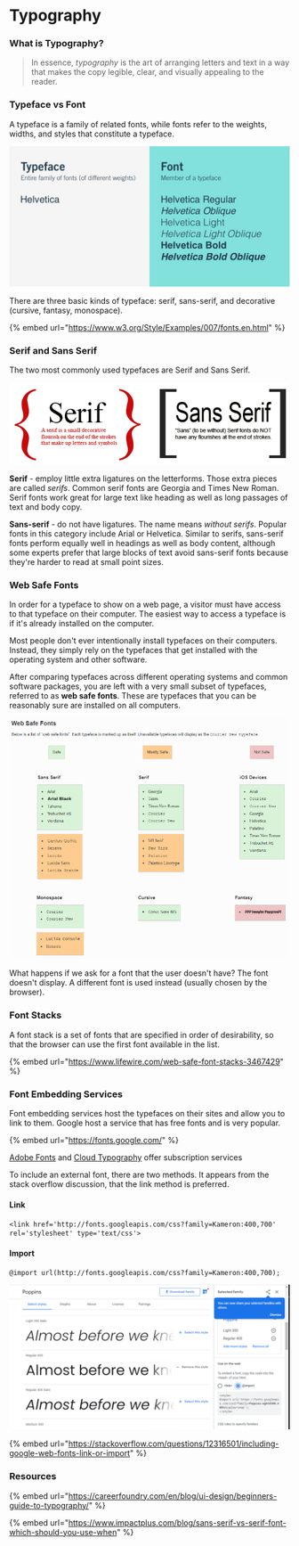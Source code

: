 # Typography

### What is Typography?

> In essence, _typography_ is the art of arranging letters and text in a way that makes the copy legible, clear, and visually appealing to the reader.

### Typeface vs Font

A typeface is a family of related fonts, while fonts refer to the weights, widths, and styles that constitute a typeface.

![](../.gitbook/assets/image%20%2886%29.png)



 There are three basic kinds of typeface: serif, sans-serif, and decorative \(cursive, fantasy, monospace\).

{% embed url="https://www.w3.org/Style/Examples/007/fonts.en.html" %}

### Serif and Sans Serif

The two most commonly used typefaces are Serif and Sans Serif.

![](../.gitbook/assets/image%20%28135%29.png)

**Serif** -  employ little extra ligatures on the letterforms. Those extra pieces are called _serifs_. Common serif fonts are Georgia and Times New Roman. Serif fonts work great for large text like heading as well as long passages of text and body copy.

**Sans-serif** -   do not have ligatures. The name means _without serifs_. Popular fonts in this category include Arial or Helvetica. Similar to serifs, sans-serif fonts perform equally well in headings as well as body content, although some experts prefer that large blocks of text avoid sans-serif fonts because they're harder to read at small point sizes.

### Web Safe Fonts

In order for a typeface to show on a web page, a visitor must have access to that typeface on their computer. The easiest way to access a typeface is if it's already installed on the computer.

Most people don't ever intentionally install typefaces on their computers. Instead, they simply rely on the typefaces that get installed with the operating system and other software.

After comparing typefaces across different operating systems and common software packages, you are left with a very small subset of typefaces, referred to as **web safe fonts**. These are typefaces that you can be reasonably sure are installed on all computers.

![](../.gitbook/assets/image%20%28165%29.png)

What happens if we ask for a font that the user doesn't have? The font doesn't display. A different font is used instead \(usually chosen by the browser\). 

### Font Stacks

A font stack is a set of fonts that are specified in order of desirability, so that the browser can use the first font available in the list.

{% embed url="https://www.lifewire.com/web-safe-font-stacks-3467429" %}

### Font Embedding Services

Font embedding services host the typefaces on their sites and allow you to link to them. Google host a service that has free fonts and is very popular.

{% embed url="https://fonts.google.com/" %}

[Adobe Fonts](https://fonts.adobe.com/) and [Cloud Typography](https://www.typography.com/webfonts) offer subscription services

To include an external font, there are two methods. It appears from the stack overflow discussion, that the link method is preferred.

#### Link

```text
<link href='http://fonts.googleapis.com/css?family=Kameron:400,700' rel='stylesheet' type='text/css'>
```

#### Import

```text
@import url(http://fonts.googleapis.com/css?family=Kameron:400,700);
```

![](../.gitbook/assets/image%20%2846%29.png)

{% embed url="https://stackoverflow.com/questions/12316501/including-google-web-fonts-link-or-import" %}



### Resources

{% embed url="https://careerfoundry.com/en/blog/ui-design/beginners-guide-to-typography/" %}

{% embed url="https://www.impactplus.com/blog/sans-serif-vs-serif-font-which-should-you-use-when" %}



